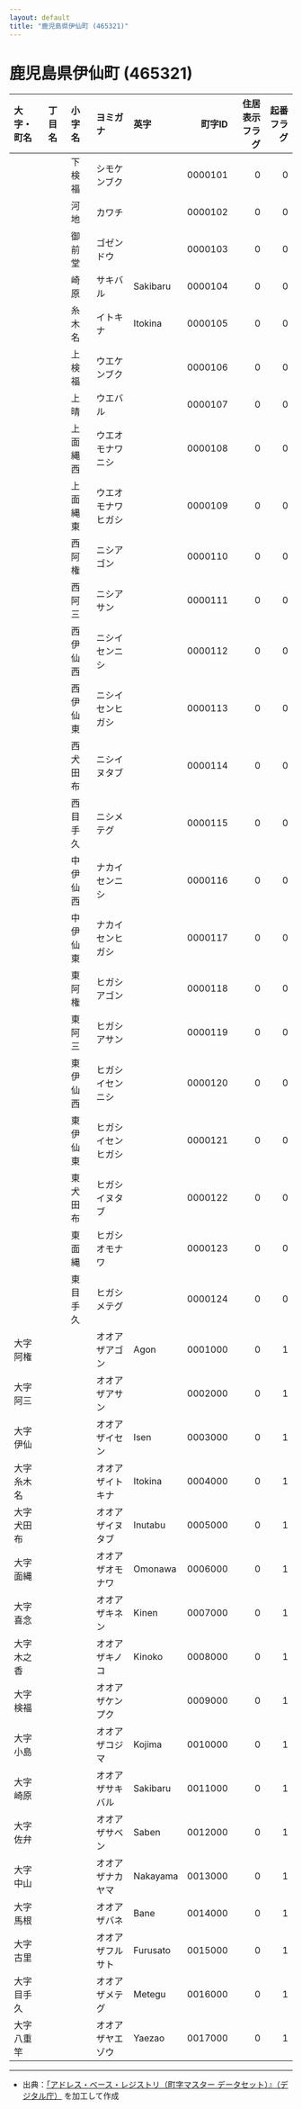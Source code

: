 ```yaml
---
layout: default
title: "鹿児島県伊仙町 (465321)"
---
```


# 鹿児島県伊仙町 (465321)

| 大字・町名 | 丁目名 | 小字名 | ヨミガナ | 英字 | 町字ID | 住居表示フラグ | 起番フラグ |
|:--------|:------|:------|:-----------------|:---------------------|--------:|----------:|--------:|
|  |  | 下検福 | シモケンブク |  | 0000101 | 0 | 0 |
|  |  | 河地 | カワチ |  | 0000102 | 0 | 0 |
|  |  | 御前堂 | ゴゼンドウ |  | 0000103 | 0 | 0 |
|  |  | 崎原 | サキバル | Sakibaru | 0000104 | 0 | 0 |
|  |  | 糸木名 | イトキナ | Itokina | 0000105 | 0 | 0 |
|  |  | 上検福 | ウエケンブク |  | 0000106 | 0 | 0 |
|  |  | 上晴 | ウエバル |  | 0000107 | 0 | 0 |
|  |  | 上面縄西 | ウエオモナワニシ |  | 0000108 | 0 | 0 |
|  |  | 上面縄東 | ウエオモナワヒガシ |  | 0000109 | 0 | 0 |
|  |  | 西阿権 | ニシアゴン |  | 0000110 | 0 | 0 |
|  |  | 西阿三 | ニシアサン |  | 0000111 | 0 | 0 |
|  |  | 西伊仙西 | ニシイセンニシ |  | 0000112 | 0 | 0 |
|  |  | 西伊仙東 | ニシイセンヒガシ |  | 0000113 | 0 | 0 |
|  |  | 西犬田布 | ニシイヌタブ |  | 0000114 | 0 | 0 |
|  |  | 西目手久 | ニシメテグ |  | 0000115 | 0 | 0 |
|  |  | 中伊仙西 | ナカイセンニシ |  | 0000116 | 0 | 0 |
|  |  | 中伊仙東 | ナカイセンヒガシ |  | 0000117 | 0 | 0 |
|  |  | 東阿権 | ヒガシアゴン |  | 0000118 | 0 | 0 |
|  |  | 東阿三 | ヒガシアサン |  | 0000119 | 0 | 0 |
|  |  | 東伊仙西 | ヒガシイセンニシ |  | 0000120 | 0 | 0 |
|  |  | 東伊仙東 | ヒガシイセンヒガシ |  | 0000121 | 0 | 0 |
|  |  | 東犬田布 | ヒガシイヌタブ |  | 0000122 | 0 | 0 |
|  |  | 東面縄 | ヒガシオモナワ |  | 0000123 | 0 | 0 |
|  |  | 東目手久 | ヒガシメテグ |  | 0000124 | 0 | 0 |
| 大字阿権 |  |  | オオアザアゴン | Agon | 0001000 | 0 | 1 |
| 大字阿三 |  |  | オオアザアサン |  | 0002000 | 0 | 1 |
| 大字伊仙 |  |  | オオアザイセン | Isen | 0003000 | 0 | 1 |
| 大字糸木名 |  |  | オオアザイトキナ | Itokina | 0004000 | 0 | 1 |
| 大字犬田布 |  |  | オオアザイヌタブ | Inutabu | 0005000 | 0 | 1 |
| 大字面縄 |  |  | オオアザオモナワ | Omonawa | 0006000 | 0 | 1 |
| 大字喜念 |  |  | オオアザキネン | Kinen | 0007000 | 0 | 1 |
| 大字木之香 |  |  | オオアザキノコ | Kinoko | 0008000 | 0 | 1 |
| 大字検福 |  |  | オオアザケンプク |  | 0009000 | 0 | 1 |
| 大字小島 |  |  | オオアザコジマ | Kojima | 0010000 | 0 | 1 |
| 大字崎原 |  |  | オオアザサキバル | Sakibaru | 0011000 | 0 | 1 |
| 大字佐弁 |  |  | オオアザサベン | Saben | 0012000 | 0 | 1 |
| 大字中山 |  |  | オオアザナカヤマ | Nakayama | 0013000 | 0 | 1 |
| 大字馬根 |  |  | オオアザバネ | Bane | 0014000 | 0 | 1 |
| 大字古里 |  |  | オオアザフルサト | Furusato | 0015000 | 0 | 1 |
| 大字目手久 |  |  | オオアザメテグ | Metegu | 0016000 | 0 | 1 |
| 大字八重竿 |  |  | オオアザヤエゾウ | Yaezao | 0017000 | 0 | 1 |

---

- 出典：[「アドレス・ベース・レジストリ（町字マスター データセット）』（デジタル庁）](https://www.digital.go.jp/policies/base_registry_address/) を加工して作成